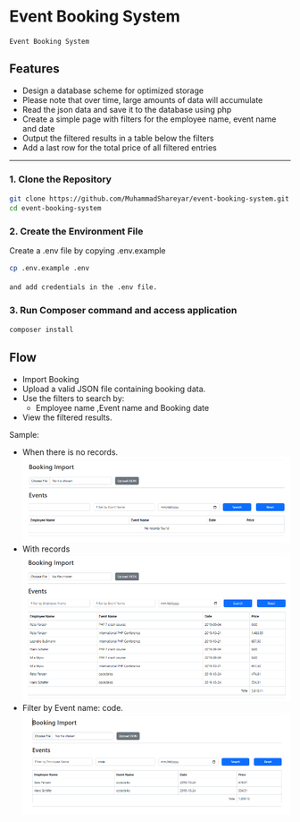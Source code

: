 # Event Booking System
    Event Booking System

## Features
- Design a database scheme for optimized storage
- Please note that over time, large amounts of data will accumulate
- Read the json data and save it to the database using php
- Create a simple page with filters for the employee name, event name and date
- Output the filtered results in a table below the filters
- Add a last row for the total price of all filtered entries

---

### 1. Clone the Repository
```bash
git clone https://github.com/MuhammadShareyar/event-booking-system.git
cd event-booking-system
```

### 2. Create the Environment File
Create a .env file by copying .env.example
```bash
cp .env.example .env 

and add credentials in the .env file.
```



### 3. Run Composer command and access application
```bash
composer install
```

## Flow

- Import Booking
- Upload a valid JSON file containing booking data.
- Use the filters to search by:
  - Employee name ,Event name and Booking date
- View the filtered results.

Sample:
- When there is no records.
![img.png](sample/sample-01.PNG)
- With records
![img.png](sample/sample-02.PNG)
- Filter by Event name: code.	
![img_1.png](sample/sample-03.PNG)